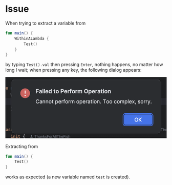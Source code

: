 # Issue

When trying to extract a variable from

```kotlin
fun main() {
    WithinALambda {
        Test()
    }
}
```

by typing `Test().val` then pressing `Enter`, nothing happens, no matter how long I wait; when pressing any key, the following dialog appears:

![dialog.png](dialog.png)

Extracting from

```kotlin
fun main() { 
    Test()
}
```

works as expected (a new variable named `test` is created).
